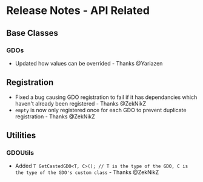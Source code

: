 ﻿# Release Notes - API Related

## Base Classes

### GDOs

- Updated how values can be overrided - Thanks @Yariazen

## Registration

- Fixed a bug causing GDO registration to fail if it has dependancies which haven't already been registered - Thanks @ZekNikZ
- `empty` is now only registered once for each GDO to prevent duplicate registration - Thanks @ZekNikZ

## Utilities

### GDOUtils

- Added `T GetCastedGDO<T, C>(); // T is the type of the GDO, C is the type of the GDO's custom class` - Thanks @ZekNikZ